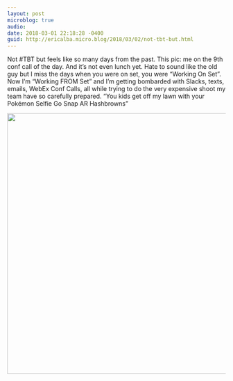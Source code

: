 ```yaml
---
layout: post
microblog: true
audio: 
date: 2018-03-01 22:18:28 -0400
guid: http://ericalba.micro.blog/2018/03/02/not-tbt-but.html
---
```

Not #TBT but feels like so many days from the past. 
This pic: me on the 9th conf call of the day. And it’s not even lunch yet. 
Hate to sound like the old guy but I miss the days when you were on set, you were “Working On Set”. Now I’m “Working FROM Set” and I’m getting bombarded with Slacks, texts, emails, WebEx Conf Calls, all while trying to do the very expensive shoot my team have so carefully prepared. “You kids get off my lawn with your Pokémon Selfie Go Snap AR Hashbrowns”

<img src="http://micro.ericalba.com/uploads/2018/96c3354a3e.jpg" width="600" height="600" />
